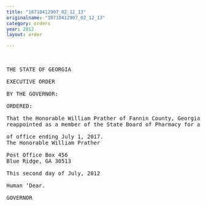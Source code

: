 ```yaml
---
title: "18710412907_02_12_13"
originalname: "18710412907_02_12_13"
category: orders
year: 2012
layout: order

---
```

<pre>
 

THE STATE OF GEORGIA

EXECUTIVE ORDER

BY THE GOVERNOR:

ORDERED:

That the Honorable William Prather of Fannin County, Georgia, is
reappointed as a member of the State Board of Pharmacy for a term

of office ending July 1, 2017.
The Honorable William Prather

Post Office Box 456
Blue Ridge, GA 30513

This second day of July, 2012

Human ‘Dear.

GOVERNOR

</pre>
